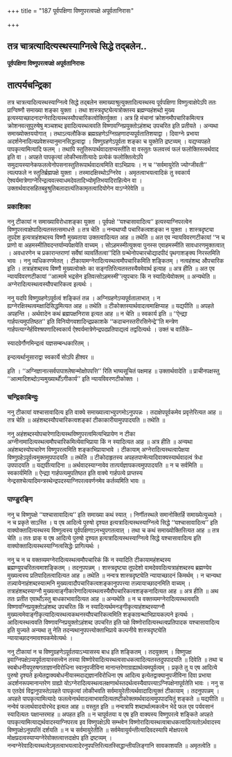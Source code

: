 +++
title = "187 पूर्वपक्षिणा विष्णुपरत्वपक्षे अपूर्वतानिरासः"

+++


## तत्र चात्रत्यादित्यस्थस्याग्नित्वे सिद्धे तद्बलेन..

**पूर्वपक्षिणा विष्णुपरत्वपक्षे अपूर्वतानिरासः**

## **तात्पर्यचन्द्रिका**

तत्र चात्रत्यादित्यस्थस्याग्नित्वे सिद्धे तद्बलेन समाख्याश्रुत्युक्तादित्यस्थस्य पूर्वपक्षिणा विष्णुत्वाक्षेपेऽपि ततः प्राग्विष्णौ समाख्या शङ्का युक्ता । तथा शास्त्रदृष्ट्येत्यत्रोक्तस्य ब्रह्मण्यहंशब्दो मुख्य इत्यस्याच्छादनादग्नेरादित्यस्थस्यौपचारिकत्वोक्तिर्युक्ता । अत्र हि मंचानां क्रोशनमौपचारिकमित्यत्र क्रोशनवत्सुपुरुषेषु मञ्चशब्द इवादित्यस्थत्ववति विष्णावग्निप्रयुक्तोऽहंशब्द उपचरित इति प्रतीयते । अन्यथा समाख्योक्तययोगात् । तथाऽत्यलौकिक ब्रह्मग्रहणेऽग्निग्रहणादप्यपूर्वतातिशयाद्वा । दिवाग्नेः प्रभाया अदर्शनेनादित्यप्रवेशस्यानुमानसिद्धत्वाद्वा । विष्णुग्रहणेऽपूर्वता शङ्का च युक्तेति द्रष्टव्यम् । यद्यप्यपहते पापकृत्यामित्यादि फलम् । तथापि स्तुतिरूपार्थवादताप्यस्तीति वा वस्तुतः फलवत्त्वं फलं फलोक्तिस्त्वर्थवाद इति वा । अपहते पापकृत्यां लोकीभवतीत्यादेः प्रत्येकं फलोक्तित्वेऽपि समुदायस्यानेकफलत्वेनोपसनास्तुतिरूपार्थवादत्वमिति वाऽभिप्रायः । न च ‘‘सर्वमायुरेति ज्योग्जीवती’’ त्यल्पफले न स्तुतिर्ब्रह्मपक्षे युक्ता । तस्मादक्षिस्थोऽग्निरेव । अमृतत्वाभयत्वादिकं तु स्वकार्य ऐश्वर्यमात्रेणाग्नेरिन्द्रत्ववत्स्वाधमदेवतादिभ्योमृतिभयादिराहित्येन वा । उक्तार्थवादसहितबहुश्रुतिबलादात्यंतिकामृतत्वादियोगेन वाऽग्नेरेवेति ॥

### **प्रकाशिका**

ननु टीकायां न समाख्याविरोधाशङ्का युक्ता । पूर्वपक्षे ‘‘यश्चासावादित्य’’ इत्यस्याग्निपरत्वेन विष्णुपरत्वाक्षेपादित्यतस्तत्समाधत्ते ॥ तत्र चेति ॥ नन्वथाप्यौ पचारिकत्वशङ्का न युक्ता । शास्त्रदृष्ट्या तूपदेश इत्यत्राहंशब्दस्य विष्णौ मुख्यताया उक्तत्वादित्यत आह ॥ तथेति ॥ अत एव न्यायविवरणटीकायां ‘‘न च प्राणो वा अहमस्मीतिवदन्तर्याम्यपेक्षयेति वाच्यम् । सोऽहमस्मीत्युक्त्वा पुनस्स एवाहमस्मीति सावधारणमुक्तत्वात् । अवधारणेन च प्रकारान्तराणां सर्वेषां व्यावर्तितत्वा’’दिति ग्रन्थेनोपचारचोद्यादपीदं पृथगाशङ्क्य निरस्तमिति भावः । ननु व्यधिकरणमेतत् । टीकायामग्नेरादित्यस्थत्वमौपचारिकमिति शङ्कितम् । नत्वहंशब्द औपचारिक इति । तत्राहंशब्दस्य विष्णौ मुख्यत्वोक्तेः का सङ्गतिरित्यतस्तस्यैवमेवार्थ इत्याह ॥ अत्र हीति ॥ अत एव न्यायविवरणटीकायां ‘‘आत्मामे भद्रसेन इतिवत्सोऽहमस्मी’’त्युपचारः किं न स्यादित्येवोक्तम् ॥ अन्यथेति ॥ अग्नेरादित्यस्थत्वस्यौपचारिकत्व इत्यर्थः ।

ननु यदपि विष्णुग्रहणेऽपूर्वत्वं शङ्कितं तन्न । अग्निग्रहणेऽप्यपूर्वतालाभात् । न ह्यग्नेरक्षिस्थत्वमक्षादिसिद्धमित्यत आह ॥ तथेति ॥ टीकोक्तस्यार्थवादत्वमाक्षिप्याह ॥ यद्यपीति ॥ अपहते अपहन्ति । अर्थवादेन कथं ब्रह्मपक्षनिरास इत्यत आह ॥ न चेति ॥ स्वकार्य इति ॥ ‘‘ऐन्द्य्रा गार्हपत्यमुपतिष्ठत’’ इति विनियोगवशादिन्द्रप्रकाशके ‘‘कदाचनस्तरीरसिनेन्द्रे’’ति मन्त्रेण गार्हपत्याग्नेर्हविश्श्रपणादिस्वकार्य ऐश्वर्यमात्रेणेन्द्रपदप्रतिपाद्यत्वं तद्वदित्यर्थः । उक्तं च वार्तिके–

स्यादग्रेर्गौणमिन्द्रत्वं यज्ञसम्बन्धकारितम् ।

इन्दत्यर्थानुसाराद्वा स्वकार्ये सोऽपि हीश्वर ॥

इति । ‘‘अग्निज्ञानात्सर्वपापाश्लेषान्मोक्षोपपत्ति’’ रिति भाष्यसूचितं पक्षमाह ॥ उक्तार्थवादेति ॥ प्राचीनपक्षस्तु ‘‘आत्मादिशब्दोऽप्यमुख्यार्थोंऽगीकार्य’’ इति न्यायविवरणटीकोक्तः ।

### **चन्द्रिकाबिन्दुः**

ननु टीकायां यश्चासावादित्य इति वाक्ये समाख्यात्वाभ्युपगमोऽनुपपन्नः । तदाक्षेपपूर्वकमेव प्रवृत्तेरित्यत आह ॥ तत्र चेति ॥ अहंशब्दस्यौपचारिकत्वशङ्कां टीकाकारीयामुपपादयति ॥ तथेति ॥

ननु अहंशब्दस्योपचारेणादित्यस्थविष्णुपरत्वमित्यभिप्रायेण न टीका अग्नीनामादित्यस्थत्वमौपचारिकमित्येवाभिप्राया किं न स्यादित्यत आह ॥ अत्र हीति ॥ अन्यथा अहंशब्दस्योपचारेण विष्णुपरत्वमिति शङ्काभिप्रायाभावे । टीकायाम् अग्नेरादित्यस्थत्वापेक्षया विष्णुग्रहेऽपूर्वत्वमुक्तमुपपादयति ॥ तथेति ॥ टीकोदाहृतस्य अपहतपाप्मेत्यादिवाक्यस्यार्थवादत्वं त्रेधा उपपादयति ॥ यद्यपीत्यादिना ॥ अर्थवादस्याग्नावेव तात्पर्यज्ञापकत्वमुपपादयति ॥ न च सर्वमिति ॥ स्वकार्यमिति ॥ ऐन्द्य्रा गार्हपत्यमुपतिष्ठत इति वाक्ये गार्हपत्ये प्राप्तस्य नेन्द्रसश्चेत्यादिमन्त्रस्थेन्द्रपदस्याग्निपरत्ववर्णनमेव कर्तव्यमिति भावः ॥

### **पाण्डुरङ्गि**

ननु च विष्णुपक्षे ‘‘यश्चासावादित्य’’ इति समाख्या कथं स्यात् । निर्णीतस्थले समानोक्तिर्हि समाख्येत्युच्यते । न च प्रकृते साऽस्ति । य एष आदित्ये पुरुषो दृश्यत इत्यत्रादित्यस्थस्याग्नित्वे सिद्धे ‘‘यश्चासावादित्य’’ इति वाक्योक्तादित्यस्थस्य विष्णुत्वस्य पूर्वपक्षिणाऽनभ्युपगतत्वात् । तथा च कथं समाख्योक्तिरित्यत आह ॥ तत्र चेति ॥ ततः प्राक् य एष आदित्ये पुरुषो दृश्यत इत्यत्रादित्यस्थस्याग्नित्वे सिद्धे यश्चासावादित्य इति वाक्योक्तादित्यस्थस्याग्नित्वसिद्धेः प्रागित्यर्थः ।

ननु च न च वक्तव्यमग्नेरादित्यस्थत्वमौपचारिकं किं न स्यादिति टीकायामहंशब्दस्य ब्रह्मण्युपचरितत्वमाशङ्कितम् । तदनुपपन्नम् । शास्त्रदृष्ट्या तूपदेशो वामदेववदित्यत्राहंशब्दस्य ब्रह्मण्येव मुख्यत्वस्य प्रतिपादितत्वादित्यत आह ॥ तथेति ॥ नन्वत्र शास्त्रदृष्ट्येति न्यायाच्छादनं किमर्थम् । न चान्यथा तन्न्यायेनाहंशब्दस्यात्मनि मुख्यत्वादौपचारिकत्वशङ्कानुपपत्त्या तन्न्यायाच्छादनमिति वाच्यम् । तत्राहंशब्दस्याग्नौ मुख्यत्वाङ्गीकारेणादित्यस्थत्वस्यैवौपचारिकत्वशङ्कनादित्यत आह ॥ अत्र हीति ॥ अथ ततः प्रतीत एवार्थोऽस्तु बाधकाभावादित्यत आह ॥ अन्यथेति ॥ न च वक्तव्यमग्नेरादित्यस्थत्ववति विष्णावग्निप्रयुक्तोऽहंशब्द उपचरितः किं न स्यादित्यर्थमनङ्गीकृत्याहंशब्दस्याग्नौ मुख्यत्वमेवाङ्गीकृत्यादित्यस्थत्वकथनस्यौपचारिकत्वमिति शङ्काग्रन्थाभिप्रायकल्पने इत्यर्थः । आदित्यस्थत्ववति विष्णावग्निप्रयुक्तोऽहंशब्द उपचरित इति पक्षे विष्णोरादित्यस्थत्वप्रतिपादक यश्चासावादित्य इति युज्यते अन्यथा तु नेति तदन्यथानुपपत्त्योक्ताभिप्राये कल्पनीये शास्त्रदृष्ट्येति न्यायाच्छादनमावश्यकमेवेत्यर्थः ।

ननु टीकायां न च विष्णुग्रहणेऽपूर्वतयाऽभ्यासस्य बाध इति शङ्कितम् । तदयुक्तम् । विष्णुपक्ष इवाग्निपक्षेऽप्यपूर्वतायास्सत्त्वेन तस्या विष्णोरेवादित्यस्थत्वसाधकत्वादित्यतस्तदुपपादयति ॥ दिवेति ॥ तथा च स्वबोधनीयपुरुषगताज्ञानविरोधिना स्वानुपजीविना मानान्तरेणाग्राह्यार्थत्वमपूर्वत्वम् । प्रकृते तु य एष आदित्ये पुरुषो दृश्यते इत्येतद्वाक्यबोधनीयास्मदाद्यज्ञानविरोधिना एष आदित्य इत्येतद्वाक्यानुपजीविना दिवा प्रभाया अदर्शनरूपमानान्तरेण ग्राह्यो योऽग्नेरादित्यस्थत्वलक्षणार्थस्तदर्थत्वस्यैवापत्त्याऽग्निपक्षेनापूर्वतेति भावः । ननु स य एतदेवं विद्वानुपास्तेऽपहते पापकृत्यां लोकीभवति सर्वमायुरेतीत्यर्थवादादित्युक्तं टीकायाम् । तदनुपपन्नम् । अपहते पापकृत्यामित्यादेः फलत्वेनार्थवादत्वाभावादित्यतष्टीकोक्तमर्थवादत्वमुपपादयितुं शङ्कते ॥ यद्यपीति ॥ नन्वेवं फलार्थवादयोरभेद इत्यत आह ॥ वस्तुत इति ॥ नन्वत्रापि शब्दार्थात्मकत्वेन भेदे फल एव पर्यवसानं स्यादित्यतः पक्षान्तरमाह ॥ अपहत इति ॥ न चापूर्वतया य एष इति वाक्यस्य विष्णुपरत्वे शङ्किते अपहते पापकृत्यामित्याद्यर्थवादस्याग्निपरत्व इव विष्णुपक्षेऽपि सम्भवेन विष्णोरादित्यस्थत्वाबाधकत्वादित्यतोऽर्थवादस्य विष्णुपक्षेऽनुपपत्तिं दर्शयति ॥ न च सर्वमायुरेतीति ॥ सर्वमेवायुर्यन्तीत्यादिवदस्यापि मोक्षपरत्वे मोक्षप्रदत्वस्याप्यग्नेरेवोक्तत्वात्तदाक्षेप इति द्रष्टव्यम् ।
नन्वग्नेरेवादित्यस्थत्वेऽमृतत्वाभयत्वादेरनुपपत्तिरित्यतस्सिद्धान्तीयलिङ्गानि सावकाशयति ॥ अमृतत्वेति ॥

